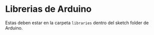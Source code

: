 # Librerias de Arduino

Estas deben estar en la carpeta ```libraries``` dentro del sketch folder de Arduino.

